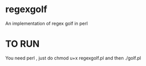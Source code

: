 regexgolf
=========

An implementation of regex golf in perl



TO RUN
======
You need perl , just do chmod u+x regexgolf.pl and then ./golf.pl
